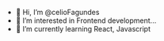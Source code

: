 - 👋 Hi, I’m @celioFagundes
- 👀 I’m interested in Frontend development...
- 🌱 I’m currently learning React, Javascript

<!---
celioFagundes/celioFagundes is a ✨ special ✨ repository because its `README.md` (this file) appears on your GitHub profile.
You can click the Preview link to take a look at your changes.
--->
